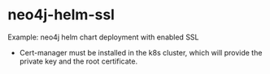 # neo4j-helm-ssl
Example: neo4j helm chart deployment with enabled SSL
* Cert-manager must be installed in the k8s cluster, which will provide the private key and the root certificate.
